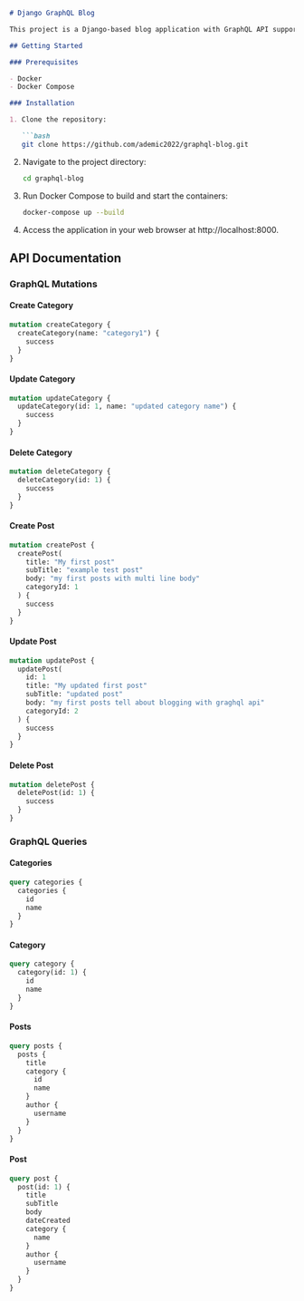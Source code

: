 ```markdown
# Django GraphQL Blog

This project is a Django-based blog application with GraphQL API support.

## Getting Started

### Prerequisites

- Docker
- Docker Compose

### Installation

1. Clone the repository:

   ```bash
   git clone https://github.com/ademic2022/graphql-blog.git
   ```

2. Navigate to the project directory:

   ```bash
   cd graphql-blog
   ```

3. Run Docker Compose to build and start the containers:

   ```bash
   docker-compose up --build
   ```

4. Access the application in your web browser at http://localhost:8000.

## API Documentation

### GraphQL Mutations

#### Create Category

```graphql
mutation createCategory {
  createCategory(name: "category1") {
    success
  }
}
```

#### Update Category

```graphql
mutation updateCategory {
  updateCategory(id: 1, name: "updated category name") {
    success
  }
}
```

#### Delete Category

```graphql
mutation deleteCategory {
  deleteCategory(id: 1) {
    success
  }
}
```

#### Create Post

```graphql
mutation createPost {
  createPost(
    title: "My first post"
    subTitle: "example test post"
    body: "my first posts with multi line body"
    categoryId: 1
  ) {
    success
  }
}
```

#### Update Post

```graphql
mutation updatePost {
  updatePost(
    id: 1
    title: "My updated first post"
    subTitle: "updated post"
    body: "my first posts tell about blogging with graghql api"
    categoryId: 2
  ) {
    success
  }
}
```

#### Delete Post

```graphql
mutation deletePost {
  deletePost(id: 1) {
    success
  }
}
```

### GraphQL Queries

#### Categories

```graphql
query categories {
  categories {
    id
    name
  }
}
```

#### Category

```graphql
query category {
  category(id: 1) {
    id
    name
  }
}
```

#### Posts

```graphql
query posts {
  posts {
    title
    category {
      id
      name
    }
    author {
      username
    }
  }
}
```

#### Post

```graphql
query post {
  post(id: 1) {
    title
    subTitle
    body
    dateCreated
    category {
      name
    }
    author {
      username
    }
  }
}
```
